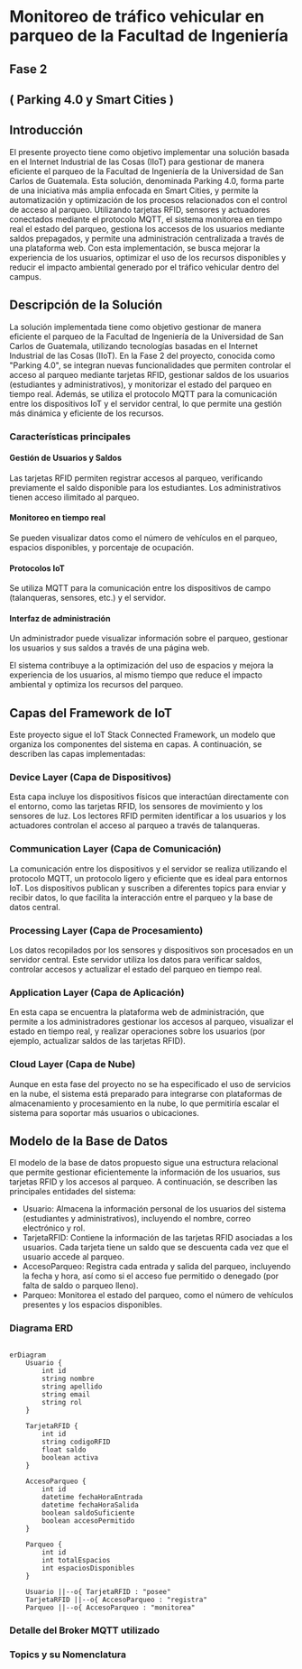 # Monitoreo de tráfico vehicular en parqueo de la Facultad de Ingeniería
## Fase 2
## ( Parking 4.0 y Smart Cities )

## Introducción
El presente proyecto tiene como objetivo implementar una solución basada en el Internet Industrial de las Cosas (IIoT) para gestionar de manera eficiente el parqueo de la Facultad de Ingeniería de la Universidad de San Carlos de Guatemala. Esta solución, denominada Parking 4.0, forma parte de una iniciativa más amplia enfocada en Smart Cities, y permite la automatización y optimización de los procesos relacionados con el control de acceso al parqueo. Utilizando tarjetas RFID, sensores y actuadores conectados mediante el protocolo MQTT, el sistema monitorea en tiempo real el estado del parqueo, gestiona los accesos de los usuarios mediante saldos prepagados, y permite una administración centralizada a través de una plataforma web. Con esta implementación, se busca mejorar la experiencia de los usuarios, optimizar el uso de los recursos disponibles y reducir el impacto ambiental generado por el tráfico vehicular dentro del campus.

## Descripción de la Solución
La solución implementada tiene como objetivo gestionar de manera eficiente el parqueo de la Facultad de Ingeniería de la Universidad de San Carlos de Guatemala, utilizando tecnologías basadas en el Internet Industrial de las Cosas (IIoT). En la Fase 2 del proyecto, conocida como "Parking 4.0", se integran nuevas funcionalidades que permiten controlar el acceso al parqueo mediante tarjetas RFID, gestionar saldos de los usuarios (estudiantes y administrativos), y monitorizar el estado del parqueo en tiempo real. Además, se utiliza el protocolo MQTT para la comunicación entre los dispositivos IoT y el servidor central, lo que permite una gestión más dinámica y eficiente de los recursos.

### Características principales
#### Gestión de Usuarios y Saldos
Las tarjetas RFID permiten registrar accesos al parqueo, verificando previamente el saldo disponible para los estudiantes. Los administrativos tienen acceso ilimitado al parqueo.

#### Monitoreo en tiempo real
Se pueden visualizar datos como el número de vehículos en el parqueo, espacios disponibles, y porcentaje de ocupación.

#### Protocolos IoT
Se utiliza MQTT para la comunicación entre los dispositivos de campo (talanqueras, sensores, etc.) y el servidor.

#### Interfaz de administración
Un administrador puede visualizar información sobre el parqueo, gestionar los usuarios y sus saldos a través de una página web.

El sistema contribuye a la optimización del uso de espacios y mejora la experiencia de los usuarios, al mismo tiempo que reduce el impacto ambiental y optimiza los recursos del parqueo.

## Capas del Framework de IoT
Este proyecto sigue el IoT Stack Connected Framework, un modelo que organiza los componentes del sistema en capas. A continuación, se describen las capas implementadas:

### Device Layer (Capa de Dispositivos)
Esta capa incluye los dispositivos físicos que interactúan directamente con el entorno, como las tarjetas RFID, los sensores de movimiento y los sensores de luz. Los lectores RFID permiten identificar a los usuarios y los actuadores controlan el acceso al parqueo a través de talanqueras.

### Communication Layer (Capa de Comunicación)
La comunicación entre los dispositivos y el servidor se realiza utilizando el protocolo MQTT, un protocolo ligero y eficiente que es ideal para entornos IoT. Los dispositivos publican y suscriben a diferentes topics para enviar y recibir datos, lo que facilita la interacción entre el parqueo y la base de datos central.

### Processing Layer (Capa de Procesamiento)
Los datos recopilados por los sensores y dispositivos son procesados en un servidor central. Este servidor utiliza los datos para verificar saldos, controlar accesos y actualizar el estado del parqueo en tiempo real.

### Application Layer (Capa de Aplicación)
En esta capa se encuentra la plataforma web de administración, que permite a los administradores gestionar los accesos al parqueo, visualizar el estado en tiempo real, y realizar operaciones sobre los usuarios (por ejemplo, actualizar saldos de las tarjetas RFID).

### Cloud Layer (Capa de Nube)
Aunque en esta fase del proyecto no se ha especificado el uso de servicios en la nube, el sistema está preparado para integrarse con plataformas de almacenamiento y procesamiento en la nube, lo que permitiría escalar el sistema para soportar más usuarios o ubicaciones.

## Modelo de la Base de Datos
El modelo de la base de datos propuesto sigue una estructura relacional que permite gestionar eficientemente la información de los usuarios, sus tarjetas RFID y los accesos al parqueo. A continuación, se describen las principales entidades del sistema:

- Usuario: Almacena la información personal de los usuarios del sistema (estudiantes y administrativos), incluyendo el nombre, correo electrónico y rol.
- TarjetaRFID: Contiene la información de las tarjetas RFID asociadas a los usuarios. Cada tarjeta tiene un saldo que se descuenta cada vez que el usuario accede al parqueo.
- AccesoParqueo: Registra cada entrada y salida del parqueo, incluyendo la fecha y hora, así como si el acceso fue permitido o denegado (por falta de saldo o parqueo lleno).
- Parqueo: Monitorea el estado del parqueo, como el número de vehículos presentes y los espacios disponibles.

### Diagrama ERD
```mermaid

erDiagram
    Usuario {
        int id
        string nombre
        string apellido
        string email
        string rol
    }

    TarjetaRFID {
        int id
        string codigoRFID
        float saldo
        boolean activa
    }

    AccesoParqueo {
        int id
        datetime fechaHoraEntrada
        datetime fechaHoraSalida
        boolean saldoSuficiente
        boolean accesoPermitido
    }

    Parqueo {
        int id
        int totalEspacios
        int espaciosDisponibles
    }

    Usuario ||--o{ TarjetaRFID : "posee"
    TarjetaRFID ||--o{ AccesoParqueo : "registra"
    Parqueo ||--o{ AccesoParqueo : "monitorea"

```

### Detalle del Broker MQTT utilizado

### Topics y su Nomenclatura